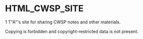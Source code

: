 # HTML_CWSP_SITE

1 T"A"'s site for sharing CWSP notes and other materials.

Copying is forbidden and copyright-restricted data is not present.
